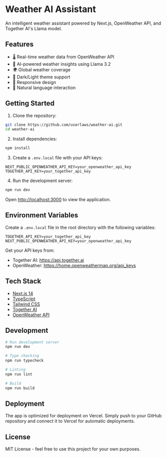 # Weather AI Assistant

An intelligent weather assistant powered by Next.js, OpenWeather API, and Together AI's Llama model.

## Features

- 🌡️ Real-time weather data from OpenWeather API
- 🤖 AI-powered weather insights using Llama 3.2
- 🌍 Global weather coverage
- 🎨 Dark/Light theme support
- 📱 Responsive design
- 💬 Natural language interaction

## Getting Started

1. Clone the repository:

```bash
git clone https://github.com/userlaws/weather-ai.git
cd weather-ai
```

2. Install dependencies:

```bash
npm install
```

3. Create a `.env.local` file with your API keys:

```env
NEXT_PUBLIC_OPENWEATHER_API_KEY=your_openweather_api_key
TOGETHER_API_KEY=your_together_api_key
```

4. Run the development server:

```bash
npm run dev
```

Open [http://localhost:3000](http://localhost:3000) to view the application.

## Environment Variables

Create a `.env.local` file in the root directory with the following variables:

```env
TOGETHER_API_KEY=your_together_api_key
NEXT_PUBLIC_OPENWEATHER_API_KEY=your_openweather_api_key
```

Get your API keys from:

- Together AI: https://api.together.ai
- OpenWeather: https://home.openweathermap.org/api_keys

## Tech Stack

- [Next.js 14](https://nextjs.org/)
- [TypeScript](https://www.typescriptlang.org/)
- [Tailwind CSS](https://tailwindcss.com/)
- [Together AI](https://www.together.ai/)
- [OpenWeather API](https://openweathermap.org/api)

## Development

```bash
# Run development server
npm run dev

# Type checking
npm run typecheck

# Linting
npm run lint

# Build
npm run build
```

## Deployment

The app is optimized for deployment on Vercel. Simply push to your GitHub repository and connect it to Vercel for automatic deployments.

## License

MIT License - feel free to use this project for your own purposes.
